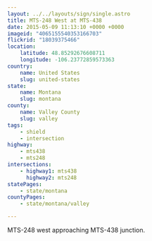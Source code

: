 ```yaml
---
layout: ../../layouts/sign/single.astro
title: MTS-248 West at MTS-438
date: 2015-05-09 11:13:10 +0000 +0000
imageid: "4065155540353166703"
flickrid: "18039375466"
location:
    latitude: 48.85292676608711
    longitude: -106.23772859573363
country:
    name: United States
    slug: united-states
state:
    name: Montana
    slug: montana
county:
    name: Valley County
    slug: valley
tags:
    - shield
    - intersection
highway:
    - mts438
    - mts248
intersections:
    - highway1: mts438
      highway2: mts248
statePages:
    - state/montana
countyPages:
    - state/montana/valley

---
```

MTS-248 west approaching MTS-438 junction.